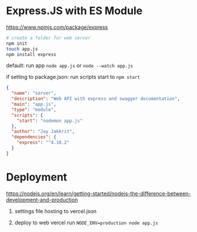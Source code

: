 # Express.JS with ES Module

https://www.npmjs.com/package/express

```sh
# create a folder for web server
npm init
touch app.js
npm install express
```

default: run app `node app.js` or `node --watch app.js`

if setting to package.json: run scripts start to `npm start`

```json
{
  "name": "server",
  "description": "Web API with express and swagger documentation",
  "main": "app.js",
  "type": "module",
  "scripts": {
    "start": "nodemon app.js"
  },
  "author": "Jay Jakkrit",
  "dependencies": {
    "express": "^4.18.2"
  }
}
```

# Deployment

https://nodejs.org/en/learn/getting-started/nodejs-the-difference-between-development-and-production

1. settings file hosting to vercel.json

2. deploy to web vercel run `NODE_ENV=production node app.js`
